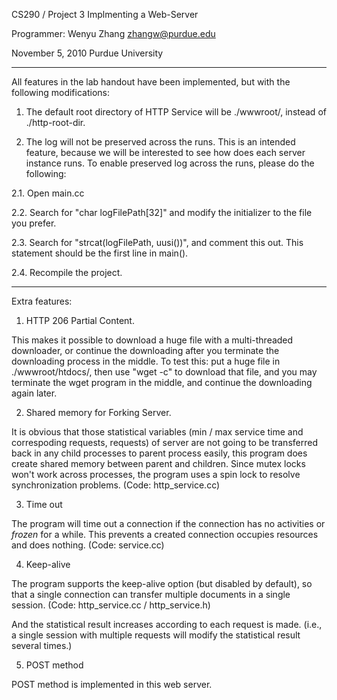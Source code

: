 CS290 / Project 3
Implmenting a Web-Server

Programmer:
Wenyu Zhang <zhangw@purdue.edu>

November 5, 2010
Purdue University

-------------------------------------------------

All features in the lab handout have been implemented, but with the
following modifications:

1. The default root directory of HTTP Service will be ./wwwroot/,
instead of ./http-root-dir.

2. The log will not be preserved across the runs. This is an intended
feature, because we will be interested to see how does each server
instance runs. To enable preserved log across the runs, please do the
following:

2.1. Open main.cc

2.2. Search for "char logFilePath[32]" and modify the initializer to
the file you prefer.

2.3. Search for "strcat(logFilePath, uusi())", and comment this
out. This statement should be the first line in main().

2.4. Recompile the project.


--------------------------------------------------
Extra features:

1. HTTP 206 Partial Content.

This makes it possible to download a huge file with a multi-threaded
downloader, or continue the downloading after you terminate the
downloading process in the middle. To test this: put a huge file in
./wwwroot/htdocs/, then use "wget -c" to download that file, and you
may terminate the wget program in the middle, and continue the
downloading again later.

2. Shared memory for Forking Server.

It is obvious that those statistical variables (min / max service time
and correspoding requests, requests) of server are not going to be
transferred back in any child processes to parent process easily, this
program does create shared memory between parent and children. Since
mutex locks won't work across processes, the program uses a spin lock
to resolve synchronization problems. (Code: http_service.cc)

3. Time out

The program will time out a connection if the connection has no
activities or *frozen* for a while. This prevents a created connection
occupies resources and does nothing. (Code: service.cc)

4. Keep-alive

The program supports the keep-alive option (but disabled by default),
so that a single connection can transfer multiple documents in a
single session. (Code: http_service.cc / http_service.h)

And the statistical result increases according to each request is
made. (i.e., a single session with multiple requests will modify the
statistical result several times.)

5. POST method

POST method is implemented in this web server.